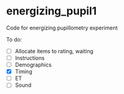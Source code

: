 # energizing_pupil1
Code for energizing pupillometry experiment

To do:
- [ ] Allocate items to rating, waiting 
- [ ] Instructions
- [ ] Demographics
- [x] Timing
- [ ] ET
- [ ] Sound
